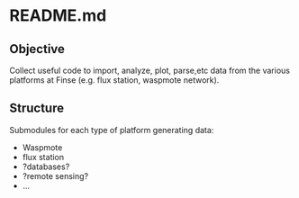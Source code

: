 # README.md

## Objective

Collect useful code to import, analyze, plot, parse,etc data from the various platforms at Finse (e.g. flux station, waspmote network).  

## Structure

Submodules for each type of platform generating data:

 - Waspmote
- flux station
- ?databases?
- ?remote sensing?
- ...





